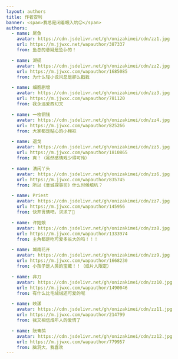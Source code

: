 ```yaml
---
layout: authors
title: 作者安利
banner: <span>我总是闭着眼入坑😌</span>
authors:
  - name: 尾鱼
    avatar: https://cdn.jsdelivr.net/gh/onizakimei/cdn/zz1.jpg
    url: https://m.jjwxc.net/wapauthor/387337
    from: 鱼总的悬疑是坠👍的！

  - name: 湖砚
    avatar: https://cdn.jsdelivr.net/gh/onizakimei/cdn/zz2.jpg
    url: https://m.jjwxc.com/wapauthor/1685085
    from: 为什么轻小说风总是那么戳我

  - name: 细胞剧增
    avatar: https://cdn.jsdelivr.net/gh/onizakimei/cdn/zz3.jpg
    url: https://m.jjwxc.com/wapauthor/781120
    from: 我永远爱西幻文

  - name: 一枚铜钱
    avatar: https://cdn.jsdelivr.net/gh/onizakimei/cdn/zz4.jpg
    url: https://m.jjwxc.com/wapauthor/825266
    from: 大家都是贴心的小棉袄

  - name: 退戈
    avatar: https://cdn.jsdelivr.net/gh/onizakimei/cdn/zz5.jpg
    url: https://m.jjwxc.com/wapauthor/1810865
    from: 爽！（虽然感情戏少得可怜）

  - name: 清闲丫头
    avatar: https://cdn.jsdelivr.net/gh/onizakimei/cdn/zz6.jpg
    url: https://m.jjwxc.com/wapauthor/835745
    from: 所以《皇城探事司》什么时候填坑？

  - name: Priest
    avatar: https://cdn.jsdelivr.net/gh/onizakimei/cdn/zz7.jpg
    url: https://m.jjwxc.com/wapauthor/145956
    from: 快开言情吧，求求了🙏

  - name: 许姑娘
    avatar: https://cdn.jsdelivr.net/gh/onizakimei/cdn/zz8.jpg
    url: https://m.jjwxc.com/wapauthor/1333974
    from: 主角都是吃可爱多长大的吗！！！

  - name: 城南花开
    avatar: https://cdn.jsdelivr.net/gh/onizakimei/cdn/zz9.jpg
    url: https://m.jjwxc.com/wapauthor/1668230
    from: 小孩子是人类的宝藏！！（纸片人限定）

  - name: 非刀
    avatar: https://cdn.jsdelivr.net/gh/onizakimei/cdn/zz10.jpg
    url: https://m.jjwxc.com/wapauthor/1490046
    from: 有什么比毛绒绒还可爱的呢

  - name: 映漾
    avatar: https://cdn.jsdelivr.net/gh/onizakimei/cdn/zz11.jpg
    url: https://m.jjwxc.com/wapauthor/214799
    from: 我又相信成年人的爱情了

  - name: 阮青鸽
    avatar: https://cdn.jsdelivr.net/gh/onizakimei/cdn/zz12.jpg
    url: https://m.jjwxc.com/wapauthor/779957
    from: 脑洞大，我喜欢
---
```









